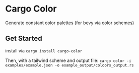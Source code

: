 # Cargo Color
Generate constant color palettes (for bevy via color schemes)

## Get Started
install via `cargo install cargo-color`

Then, with a tailwind scheme and output file:
`cargo color -i examples/example.json -o example_output/coloors_output.rs`
